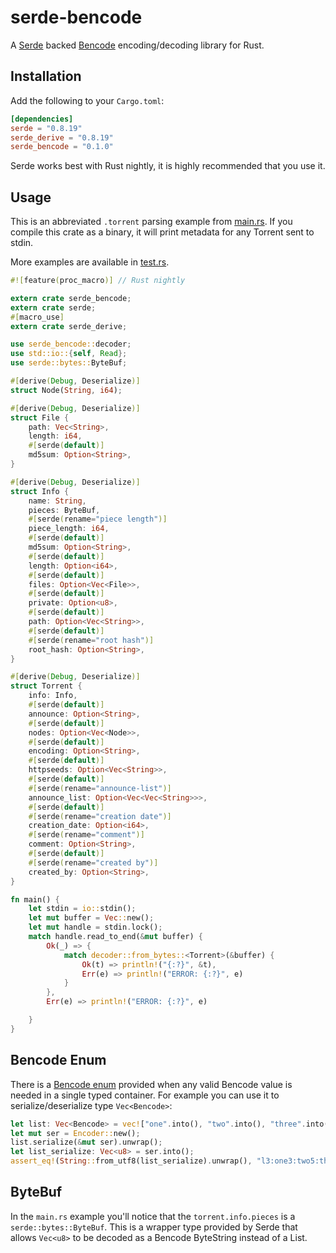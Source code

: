 # serde-bencode

A [Serde](https://github.com/serde-rs/serde) backed [Bencode](https://en.wikipedia.org/wiki/Bencode) encoding/decoding library for Rust.

## Installation

Add the following to your `Cargo.toml`:

```toml
[dependencies]
serde = "0.8.19"
serde_derive = "0.8.19"
serde_bencode = "0.1.0"
```

Serde works best with Rust nightly, it is highly recommended that you use
it.

## Usage

This is an abbreviated `.torrent` parsing example from
[main.rs](src/main.rs). If you compile this crate as a binary, it will
print metadata for any Torrent sent to stdin.

More examples are available in [test.rs](src/test.rs).

```rust
#![feature(proc_macro)] // Rust nightly

extern crate serde_bencode;
extern crate serde;
#[macro_use]
extern crate serde_derive;

use serde_bencode::decoder;
use std::io::{self, Read};
use serde::bytes::ByteBuf;

#[derive(Debug, Deserialize)]
struct Node(String, i64);

#[derive(Debug, Deserialize)]
struct File {
    path: Vec<String>,
    length: i64,
    #[serde(default)]
    md5sum: Option<String>,
}

#[derive(Debug, Deserialize)]
struct Info {
    name: String,
    pieces: ByteBuf,
    #[serde(rename="piece length")]
    piece_length: i64,
    #[serde(default)]
    md5sum: Option<String>,
    #[serde(default)]
    length: Option<i64>,
    #[serde(default)]
    files: Option<Vec<File>>,
    #[serde(default)]
    private: Option<u8>,
    #[serde(default)]
    path: Option<Vec<String>>,
    #[serde(default)]
    #[serde(rename="root hash")]
    root_hash: Option<String>,
}

#[derive(Debug, Deserialize)]
struct Torrent {
    info: Info,
    #[serde(default)]
    announce: Option<String>,
    #[serde(default)]
    nodes: Option<Vec<Node>>,
    #[serde(default)]
    encoding: Option<String>,
    #[serde(default)]
    httpseeds: Option<Vec<String>>,
    #[serde(default)]
    #[serde(rename="announce-list")]
    announce_list: Option<Vec<Vec<String>>>,
    #[serde(default)]
    #[serde(rename="creation date")]
    creation_date: Option<i64>,
    #[serde(rename="comment")]
    comment: Option<String>,
    #[serde(default)]
    #[serde(rename="created by")]
    created_by: Option<String>,
}

fn main() {
    let stdin = io::stdin();
    let mut buffer = Vec::new();
    let mut handle = stdin.lock();
    match handle.read_to_end(&mut buffer) {
        Ok(_) => {
            match decoder::from_bytes::<Torrent>(&buffer) {
                Ok(t) => println!("{:?}", &t),
                Err(e) => println!("ERROR: {:?}", e)
            }
        },
        Err(e) => println!("ERROR: {:?}", e)

    }
}
```

## Bencode Enum

There is a [Bencode enum](src/bencode_enum.rs) provided when any valid
Bencode value is needed in a single typed container. For example you can
use it to serialize/deserialize type `Vec<Bencode>`:

```rust
let list: Vec<Bencode> = vec!["one".into(), "two".into(), "three".into(), 4i64.into()];
let mut ser = Encoder::new();
list.serialize(&mut ser).unwrap();
let list_serialize: Vec<u8> = ser.into();
assert_eq!(String::from_utf8(list_serialize).unwrap(), "l3:one3:two5:threei4ee");
```

## ByteBuf

In the `main.rs` example you'll notice that the `torrent.info.pieces` is
a `serde::bytes::ByteBuf`. This is a wrapper type provided by Serde that
allows `Vec<u8>` to be decoded as a Bencode ByteString instead of a
List.
